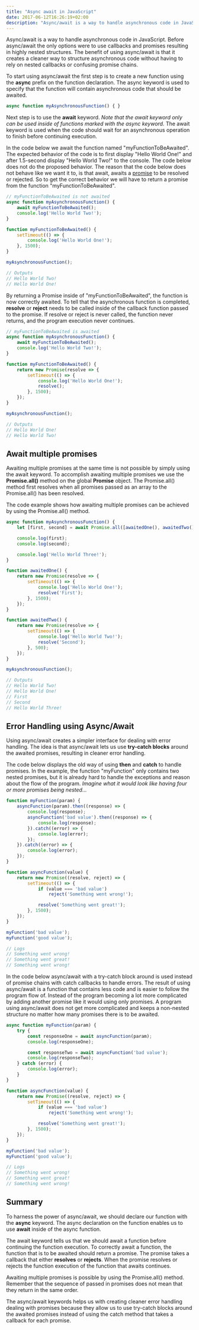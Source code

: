 ```yaml
---
title: "Async await in JavaScript"
date: 2017-06-12T16:26:19+02:00
description: "Async/await is a way to handle asynchronous code in JavaScript. Before async/await the only options were to use callbacks and promises resulting in highly nested structures. The benefit of using async/await is that it creates a cleaner way to structure asynchronous code without having to rely on nested callbacks or confusing promise chains."
---
```


Async/await is a way to handle asynchronous code in JavaScript. Before async/await the only options were to use callbacks and promises resulting in highly nested structures. The benefit of using async/await is that it creates a cleaner way to structure asynchronous code without having to rely on nested callbacks or confusing promise chains.

To start using async/await the first step is to create a new function using the **async** prefix on the function declaration. The async keyword is used to specify that the function will contain asynchronous code that should be awaited.

```js
async function myAsynchronousFunction() { }
```

Next step is to use the **await** keyword. _Note that the await keyword only can be used inside of functions marked with the async keyword._ The await keyword is used when the code should wait for an asynchronous operation to finish before continuing execution.

In the code below we await the function named "myFunctionToBeAwaited". The expected behavior of the code is to first display "Hello World One!" and after 1.5-second display "Hello World Two!" to the console. The code below does not do the proposed behavior. The reason that the code below does not behave like we want it to, is that await, awaits a [promise](/post/promises-in-javascript "Blog Post on Promises.") to be resolved or rejected. So to get the correct behavior we will have to return a promise from the function "myFunctionToBeAwaited".

```js
// myFunctionToBeAwaited is not awaited
async function myAsynchronousFunction() {
    await myFunctionToBeAwaited();
    console.log('Hello World Two!');
}

function myFunctionToBeAwaited() {
    setTimeout(() => {
        console.log('Hello World One!');
    }, 1500);
}

myAsynchronousFunction();

// Outputs 
// Hello World Two!
// Hello World One!
```

By returning a Promise inside of "myFunctionToBeAwaited", the function is now correctly awaited. To tell that the asynchronous function is completed, **resolve** or **reject** needs to be called inside of the callback function passed to the promise. If resolve or reject is never called, the function never returns, and the program execution never continues.

```js
// myFunctionToBeAwaited is awaited
async function myAsynchronousFunction() {
    await myFunctionToBeAwaited();
    console.log('Hello World Two!');
}

function myFunctionToBeAwaited() {
    return new Promise(resolve => {
        setTimeout(() => {
            console.log('Hello World One!');
            resolve();
        }, 1500);
    });
}

myAsynchronousFunction();

// Outputs
// Hello World One! 
// Hello World Two!
```

## Await multiple promises

Awaiting multiple promises at the same time is not possible by simply using the await keyword. To accomplish awaiting multiple promises we use the **Promise.all()** method on the global **Promise** object. The Promise.all() method first resolves when all promises passed as an array to the Promise.all() has been resolved.

The code example shows how awaiting multiple promises can be achieved by using the Promise.all() method.

```js
async function myAsynchronousFunction() {
    let [first, second] = await Promise.all([awaitedOne(), awaitedTwo()]);

    console.log(first);
    console.log(second);

    console.log('Hello World Three!');
}

function awaitedOne() {
    return new Promise(resolve => {
        setTimeout(() => {
            console.log('Hello World One!');
            resolve('First');
        }, 1500);
    });
}

function awaitedTwo() {
    return new Promise(resolve => {
        setTimeout(() => {
            console.log('Hello World Two!');
            resolve('Second');
        }, 500);
    });
}

myAsynchronousFunction();

// Outputs
// Hello World Two!
// Hello World One!
// First
// Second
// Hello World Three!
```

## Error Handling using Async/Await

Using async/await creates a simpler interface for dealing with error handling. The idea is that async/await lets us use **try-catch blocks** around the awaited promises, resulting in cleaner error handling.

The code below displays the old way of using **then** and **catch** to handle promises. In the example, the function "myFunction" only contains two nested promises, but it is already hard to handle the exceptions and reason about the flow of the program. _Imagine what it would look like having four or more promises being nested..._

```js
function myFunction(param) {
    asyncFunction(param).then((response) => {
        console.log(response);
        asyncFunction('bad value').then((response) => {
            console.log(response);
        }).catch((error) => {
            console.log(error);
        });
    }).catch((error) => {
        console.log(error);
    });
}

function asyncFunction(value) {
    return new Promise((resolve, reject) => {
        setTimeout(() => {
            if (value === 'bad value')
                reject('Something went wrong!');

            resolve('Something went great!');
        }, 1500);
    });
}

myFunction('bad value');
myFunction('good value');

// Logs
// Something went wrong!
// Something went great!
// Something went wrong!
```

In the code below async/await with a try-catch block around is used instead of promise chains with catch callbacks to handle errors. The result of using async/await is a function that contains less code and is easier to follow the program flow of. Instead of the program becoming a lot more complicated by adding another promise like it would using only promises. A program using async/await does not get more complicated and keeps a non-nested structure no matter how many promises there is to be awaited.

```js
async function myFunction(param) {
    try {
        const responseOne = await asyncFunction(param);
        console.log(responseOne);

        const responseTwo = await asyncFunction('bad value');
        console.log(responseTwo);
    } catch (error) {
        console.log(error);
    }
}

function asyncFunction(value) {
    return new Promise((resolve, reject) => {
        setTimeout(() => {
            if (value === 'bad value')
                reject('Something went wrong!');

            resolve('Something went great!');
        }, 1500);
    });
}

myFunction('bad value');
myFunction('good value');

// Logs
// Something went wrong!
// Something went great!
// Something went wrong!
```

## Summary

To harness the power of async/await, we should declare our function with the **async** keyword. The async declaration on the function enables us to use **await** inside of the async function.

The await keyword tells us that we should await a function before continuing the function execution. To correctly await a function, the function that is to be awaited should return a promise. The promise takes a callback that either **resolves** or **rejects**. When the promise resolves or rejects the function execution of the function that awaits continues.

Awaiting multiple promises is possible by using the Promise.all() method. Remember that the sequence of passed in promises does not mean that they return in the same order.

The async/await keywords helps us with creating cleaner error handling dealing with promises because they allow us to use try-catch blocks around the awaited promises instead of using the catch method that takes a callback for each promise.
